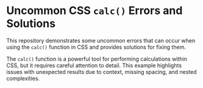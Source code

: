# Uncommon CSS `calc()` Errors and Solutions

This repository demonstrates some uncommon errors that can occur when using the `calc()` function in CSS and provides solutions for fixing them.

The `calc()` function is a powerful tool for performing calculations within CSS, but it requires careful attention to detail.  This example highlights issues with unexpected results due to context, missing spacing, and nested complexities.